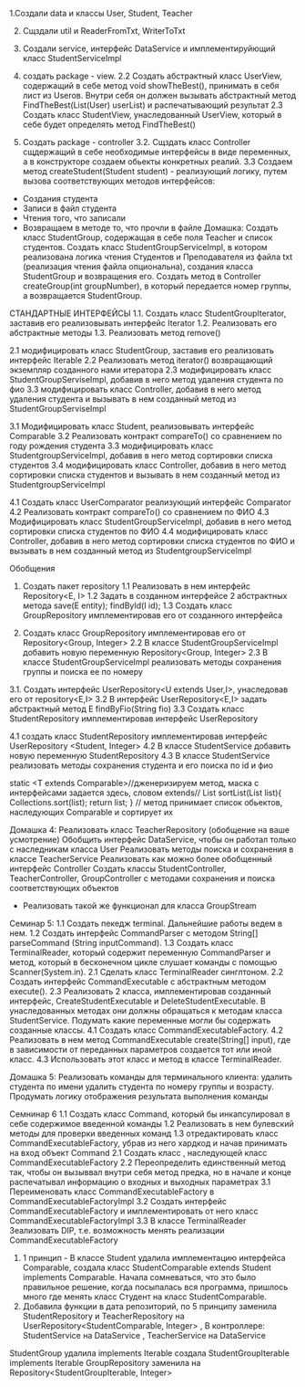 1.Создали data и классы User, Student, Teacher

2. Сщздали util и ReaderFromTxt, WriterToTxt

3. Создали service, интерфейс DataService и имплементируйющий класс StudentServiceImpl 

4. создать package - view.
2.2 Создать абстрактный класс UserView, содержащий в себе метод vоid showTheBest(), принимать в себя лист из Userов.
Внутри себя он должен вызывать абстрактный метод FindTheBest(List(User) userList) и распечатывающий результат
2.3 Создать класс StudentView, унаследованный UserView, который в себе будет определять метод FindTheBest()

5. Создать package - controller
3.2. Сщздать класс Controller сщдержащий в себе необходимые интерфейсы в виде переменных, а в конструкторе создаем обьекты конкретных реалий.
3.3 Создаем метод createStudent(Student student) - реализующий логику, путем вызова соответствующих методов интерфейсов:
  - Создания студента 
  - Записи в файл студента
  - Чтения того, что записали
  - Возвращаем в методе то, что прочли в файле 
Домашка: 
Создать класс StudentGroup, содержащая в себе поля Teacher и список студентов.
Создать класс StudentGroupServiceImpl, в котором реализована логика чтения Студентов и Преподавателя из файла txt (реализация чтения файла опциональна), создания класса StudentGroup и возвращения его.
Создать метод в Controller createGroup(int groupNumber), в который передается номер группы, а возвращается StudentGroup.

СТАНДАРТНЫЕ ИНТЕРФЕЙСЫ
1.1. Создать класс StudentGroupIterator, заставив его реализовывать интерфейс Iterator<Student>
1.2. Реализовать его абстрактные методы
1.3. Реализовать метод remove()

2.1 модифицировать класс StudentGroup, заставив его реализовать интерфейс Iterable<Student>
2.2 Реализовать метод iterator() возвращающий экземпляр созданного нами итератора
2.3 модифицировать класс StudentGroupServiseImpl, добавив в него метод удаления студента по фио
3.3 модифицировать класс Controller, добавив в него метод удаления студента и вызывать в нем созданный метод из StudentGroupServiseImpl

3.1 Модифицировать класс Student, реализовывать интерфейс Comparable
3.2 Реализовать контракт compareTo() со сравнением по году рождения студента
3.3 модифицировать класс StudentgroupServiceImpl, добавив в него метод сортировки списка студентов
3.4 модифицировать класс Controller, добавив в него метод сортировки списка студентов и вызывать в нем созданный метод из StudentgroupServiceImpl

4.1 Создать класс UserComparator реализующий интерфейс Comparator<User>
4.2 Реализовать контракт compareTo() со сравнением по ФИО
4.3 Модифицировать класс StudentGroupServiceImpl, добавив в него метод сортировки списка студентов по ФИО
4.4 модифицировать класс Controller, добавив в него метод сортировки списка студентов по ФИО и вызывать в нем созданный метод из StudentgroupServiceImpl

Обобщения
1. Создать пакет repository
1.1 Реализовать в нем интерфейс Repository<E, I>
1.2 Задать в созданном интерфейсе 2 абстрактных метода save(E entity); findById(I id);
1.3 Создать класс GroupRepository имплементировав его от созданного интерфейса

2. Создать класс GroupRepository имплементировав его от Repository<Group, Integer>
2.2 В классе StudentGroupServiceImpl добавить новую переменную Repository<Group, Integer>
2.3 В классе StudentGroupServiceImpl реализовать методы сохранения группы и поиска ее по номеру

3.1. Создать интерфейс UserRepository<U extends User,I>, унаследовав его от repository<E,I>
3.2 В интерфейс UserRepository<E,I> задать абстрактный метод E findByFio(String fio)
3.3 Создать класс StudentRepository имплементировав интерфейс UserRepository

4.1 создать класс StudentRepository имплементировав интерфейс UserRepository <Student, Integer>
4.2 В классе StudentService добавить новую переменную StudentRepository
4.3 В классе StudentService реализовать методы сохранения студента и его поиска по id и фио

static <T extends Comparable<T>>//дженеризируем метод, маска с интерфейсами задается здесь, словом extends// List<T> sortList(List<T> list){ 
  Collections.sort(list);
  return list;
} // метод принимает список обьектов, наследующих Comparable и сортирует их

Домашка 4:
Реализовать класc TeacherRepository (обобщение на ваше усмотрение)
Обобщить интерфейс DataService, чтобы он работал только с наследникам класса User
Реализовать методы поиска и сохранения в классе TeacherService
Реализовать как можно более обобщенный интерфейс Controller
Создать классы StudentController, TeacherController, GroupController с методами сохранения и поиска соответствующих объектов
* Реализовать такой же функционал для класса GroupStream

Семинар 5:
1.1 Создать пекедж terminal. Дальнейшие работы ведем в нем.
1.2 Создать интерфейс CommandParser c методом String[] parseCommand (String inputCommand).
1.3 Создать класс TerminalReader, который содержит переменную CommandParser и метод, который в бесконечном цикле слушает команды с помощью Scanner(System.in).
2.1 Сделать класс TerminalReader синглтоном.
2.2 Создать интерфейс CommandExecutable с абстрактным методом execute().
2.3 Реализовать 2 класса, имплементировав созданный интерфейс, CreateStudentExecutable и DeleteStudentExecutable. В унаследованных методах они должны обращаться к методам класса StudentService.
Подумать какие переменные могли бы содержать созданные классы.
4.1 Создать класс CommandExecutableFactory.
4.2 Реализовать в нем метод CommandExecutable create(String[] input), где в зависимости от переданных параметров создается тот или иной класс.
4.3 Использовать этот класс и метод в классе TerminalReader.

Домашка 5:
Реализовать команды для терминального клиента: удалить студента по имени удалить студента по номеру группы и возрасту.
Продумать логику отображения результата выполнения команды

Семнинар 6
1.1 Создать класс Command, который бы инкапсулировал в себе содержимое введенной команды
1.2 Реализовать в нем булевский методы для проверки введенных команд
1.3 отредактировать класс CommandExecutableFactory, убрав из него хардкод и начав принимать на вход объект Command
2.1 Создать класс  , наследующей класс CommandExecutableFactory
2.2 Переопределить единственный метод так, чтобы он вызыввал внутри себя метод предка, но в начале и конце распечатывал информацию о входных и выходных параметрах
3.1 Переименовать класс CommandExecutableFactory в CommandExecutableFactoryImpl
3.2 Создать интерфейс CommandExecutableFactory и имплементировать от него класс CommandExecutableFactoryImpl
3.3 В классе TerminalReader Зеализовать DIP, т.е. возможность менять реализации CommandExecutableFactory


1. 1 принцип - В классе Student удалила имплементацию интерфейса Comparable, создала класс StudentComparable extends Student implements Comparable<Student>. Начала сомневаться, что это было правильное решение, когда посыпалась вся программа, пришлось много где менять класс Студент на класс StudentComparable. 
2. Добавила функции в дата репозиторий, по 5 принципу заменила StudentRepository и TeacherRepository на UserRepository<StudentComparable, Integer> , 
В контроллере: StudentService на DataService<StudentComparable> , TeacherService на DataService<Teacher> 

StudentGroup удалила implements Iterable<StudentComparable> 
создала StudentGroupIterable implements Iterable<StudentComparable>
GroupRepository заменила на Repository<StudentGroupIterable, Integer>